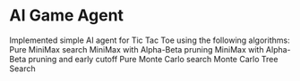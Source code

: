 # AI Game Agent

Implemented simple AI agent for Tic Tac Toe using the following algorithms:
Pure MiniMax search
MiniMax with Alpha-Beta pruning
MiniMax with Alpha-Beta pruning and early cutoff
Pure Monte Carlo search
Monte Carlo Tree Search

